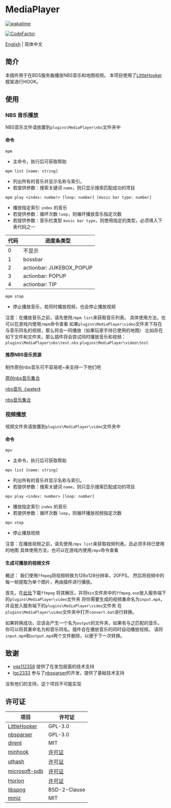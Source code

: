 # MediaPlayer

[![wakatime](https://wakatime.com/badge/user/2838d0e1-1416-4f45-bc46-cbda8f4d9e75/project/193328a5-c16a-4ad4-9ab2-f18b70349042.svg)](https://wakatime.com/badge/user/2838d0e1-1416-4f45-bc46-cbda8f4d9e75/project/193328a5-c16a-4ad4-9ab2-f18b70349042)

[![CodeFactor](https://www.codefactor.io/repository/github/extcanary/mediaplayer/badge)](https://www.codefactor.io/repository/github/extcanary/mediaplayer)

[English](README.md) | 简体中文


## 简介
本插件用于在BDS服务器播放NBS音乐和地图视频。
本项目使用了[LittleHooker](https://github.com/ExtcanaRy/LittleHooker)框架进行HOOK。

## 使用
### NBS 音乐播放
NBS音乐文件请放置到``plugins\MediaPlayer\nbs``文件夹中

#### 命令

``mpm``
- 主命令，执行后可获取帮助

``mpm list [name: string]``
- 列出所有的音乐并显示名称与索引。
- 若提供参数：搜索关键词 ``name``，则只显示搜索匹配成功的项目

``mpm play <index: number> [loop: number] [music bar type: number]``
- 播放指定索引 ``index`` 的音乐
- 若提供参数：循环次数 ``loop``，则循环播放音乐指定次数
- 若提供参数：音乐栏类型 ``music bar type``，则使用指定的类型，必须填入下表代码之一

| 代码 | 进度条类型               |
| ---| -----------------------|
| 0    | 不显示                   |
| 1    | bossbar                  |
| 2    | actionbar: JUKEBOX_POPUP |
| 3    | actionbar: POPUP         |
| 4    | actionbar: TIP           |

``mpm stop``
- 停止播放音乐，若同时播放视频，也会停止播放视频



注意：在播放音乐之前，请先使用``/mpm list``来获取音乐列表。
具体使用方法，也可以在游戏内使用``/mpm``命令查看
如果``plugins\MediaPlayer\video``文件夹下存在与音乐同名的视频，那么将会一同播放（如果玩家手持已使用的地图）
比如存在如下文件和文件夹，那么插件将会尝试同时播放音乐和视频：
``plugins\MediaPlayer\nbs\test.nbs``
``plugins\MediaPlayer\video\test``

#### 推荐NBS音乐资源
制作原创nbs音乐可不容易呢~来支持一下他们吧

[原创nbs音乐集合](https://www.minebbs.com/resources/nbs.4773/)

[nbs音乐《water》](https://www.minebbs.com/resources/nbs-water.4365/)

[nbs音乐集合](https://github.com/nickg2/NBSsongs)

### 视频播放
视频文件夹请放置到``plugins\MediaPlayer\video``文件夹中

#### 命令

``mpv``
- 主命令，执行后可获取帮助

``mpv list [name: string]``
- 列出所有的音乐并显示名称与索引。
- 若提供参数：搜索关键词 ``name``，则只显示搜索匹配成功的项目

``mpv play <index: number> [loop: number]``
- 播放指定索引 ``index`` 的音乐
- 若提供参数：循环次数 ``loop``，则循环播放视频指定次数

``mpv stop``
- 停止播放视频

注意：在播放视频之前，请先使用``/mpv list``来获取视频列表。且必须手持已使用的地图
具体使用方法，也可以在游戏内使用``/mpv``命令查看

#### 生成可播放的视频文件
概述：
我们使用``ffmpeg``将视频转换为128x128分辨率，20FPS。
然后将视频中的每一帧提取为单个图片，再由插件进行播放。

首先，在[此处](https://www.gyan.dev/ffmpeg/builds/ffmpeg-git-full.7z)下载``ffmpeg``
将其解压，并将``bin``文件夹中的``ffmpeg.exe``放入服务端下的``plugins\MediaPlayer\video``文件夹
将你需要生成的视频重命名为``input.mp4``，并且放入服务端下的``plugins\MediaPlayer\video``文件夹
在``plugins\MediaPlayer\video``文件夹中打开``convert.bat``进行转换。

如果转换成功，应该会产生一个名为``output``的文件夹，如果有与之匹配的音乐，你可以将其重命名为和音乐同名。插件会在播放音乐的同时自动播放视频。
请将``input.mp4``和``output.mp4``两个文件删除，以便于下一次转换。

## 致谢

- [yqs112358](https://github.com/yqs112358) 提供了在发包层面的技术支持
- [lgc2333](https://github.com/lgc2333) 参与了[nbsparser](https://github.com/ExtcanaRy/nbsparser)的开发，提供了基础技术支持

没有他们的支持，这个项目不可能实现

## 许可证

| 项目                                                        | 许可证                                                                   |
| ----------------------------------------------------------- | ------------------------------------------------------------------------ |
| [LittleHooker](https://github.com/ExtcanaRy/LittleHooker)   | GPL-3.0                                                                  |
| [nbsparser](https://github.com/ExtcanaRy/nbsparser)         | GPL-3.0                                                                  |
| [dirent](https://github.com/tronkko/dirent)                 | MIT                                                                      |
| [minhook](https://github.com/TsudaKageyu/minhook)           | [许可证](https://github.com/TsudaKageyu/minhook/blob/master/LICENSE.txt) |
| [uthash](https://github.com/troydhanson/uthash)             | [许可证](https://github.com/troydhanson/uthash/blob/master/LICENSE)      |
| [microsoft-pdb](https://github.com/microsoft/microsoft-pdb) | [许可证](https://github.com/microsoft/microsoft-pdb/blob/master/LICENSE) |
| [Horion](https://github.com/horionclient/Horion)            | [许可证](https://github.com/horionclient/Horion/blob/master/LICENSE)     |
| [libspng](https://github.com/randy408/libspng/)             | BSD-2-Clause                                                             |
| [miniz](https://github.com/richgel999/miniz)                | MIT                                                                      |
